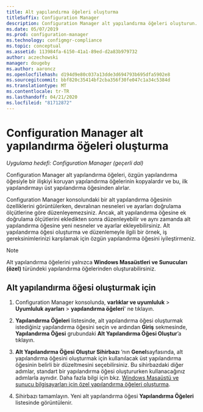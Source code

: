 ```yaml
---
title: Alt yapılandırma öğeleri oluşturma
titleSuffix: Configuration Manager
description: Configuration Manager alt yapılandırma öğeleri oluşturun.
ms.date: 05/07/2019
ms.prod: configuration-manager
ms.technology: configmgr-compliance
ms.topic: conceptual
ms.assetid: 113984fa-6150-41a1-89ed-d2a83b979732
author: aczechowski
manager: dougeby
ms.author: aaroncz
ms.openlocfilehash: d194d9e80c037a13dde3d694793b695dfa5902e8
ms.sourcegitcommit: bbf820c35414bf2cba356f30fe047c1a34c5384d
ms.translationtype: MT
ms.contentlocale: tr-TR
ms.lasthandoff: 04/21/2020
ms.locfileid: "81712872"
---
```

# <a name="how-to-create-child-configuration-items-in-configuration-manager"></a>Configuration Manager alt yapılandırma öğeleri oluşturma

*Uygulama hedefi: Configuration Manager (geçerli dal)*

Configuration Manager alt yapılandırma öğeleri, özgün yapılandırma öğesiyle bir ilişkiyi koruyan yapılandırma öğelerinin kopyalardır ve bu, ilk yapılandırmayı üst yapılandırma öğesinden alırlar.  

Configuration Manager konsolundaki bir alt yapılandırma öğesinin özelliklerini görüntülerken, devralınan nesneleri ve ayarları doğrulama ölçütlerine göre düzenleyemezsiniz. Ancak, alt yapılandırma öğesine ek doğrulama ölçütlerini ekledikten sonra düzenleyebilir ve aynı zamanda alt yapılandırma öğesine yeni nesneler ve ayarlar ekleyebilirsiniz.
Alt yapılandırma öğesi oluşturma ve düzenlemeyle ilgili bir örnek, iş gereksinimlerinizi karşılamak için özgün yapılandırma öğesini iyileştirmeniz.  

> [!NOTE]  
>  Alt yapılandırma öğelerini yalnızca **Windows Masaüstleri ve Sunucuları (özel)** türündeki yapılandırma öğelerinden oluşturabilirsiniz.  

## <a name="to-create-a-child-configuration-item"></a>Alt yapılandırma öğesi oluşturmak için  

1.  Configuration Manager konsolunda, **varlıklar ve uyumluluk** > **Uyumluluk ayarları** > **yapılandırma öğeleri**' ne tıklayın.  

3.  **Yapılandırma Öğeleri** listesinde, alt yapılandırma öğesi oluşturmak istediğiniz yapılandırma öğesini seçin ve ardından **Giriş** sekmesinde, **Yapılandırma Öğesi** grubundaki **Alt Yapılandırma Öğesi Oluştur**’a tıklayın.  

4.  **Alt Yapılandırma Öğesi Oluştur Sihirbazı** ’nın **Genel**sayfasında, alt yapılandırma öğesini oluşturmak için kullanılacak üst yapılandırma öğesinin belirli bir düzeltmesini seçebilirsiniz. Bu sihirbazdaki diğer adımlar, standart bir yapılandırma öğesi oluştururken kullanacağınız adımlarla aynıdır. Daha fazla bilgi için bkz. [Windows Masaüstü ve sunucu bilgisayarları için özel yapılandırma öğeleri oluşturma](../../compliance/deploy-use/create-custom-configuration-items-for-windows-desktop-and-server-computers-managed-with-the-client.md).  

5.  Sihirbazı tamamlayın. Yeni alt yapılandırma öğesi **Yapılandırma Öğeleri** listesinde görüntülenir.  
